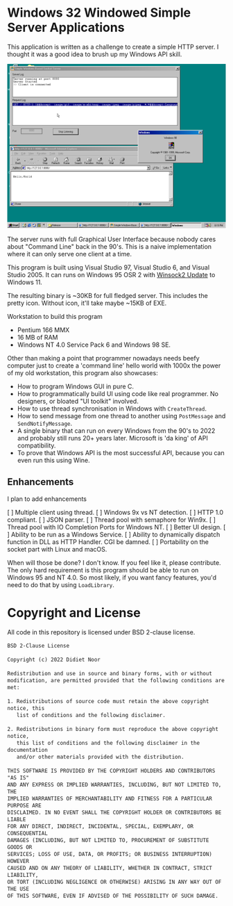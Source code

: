# Windows 32 Windowed Simple Server Applications

This application is written as a challenge to create a simple HTTP server. I thought it was a good idea to
brush up my Windows API skill. 

![Program Runs on Windows 98 SE](/images/ss.png "Screenshots running on Windows 98 SE")

The server runs with full Graphical User Interface because nobody cares about "Command Line" back in the 90's. 
This is a naive implementation where it can only serve one client at a time.

This program is built using Visual Studio 97, Visual Studio 6, and Visual Studio 2005. It can runs on Windows 95 OSR 2 
with [Winsock2 Update](https://winworldpc.com/product/windows-95/patches) to Windows 11.

The resulting binary is ~30KB for full fledged server. This includes the pretty icon. Without icon, it'll take maybe
~15KB of EXE.

Workstation to build this program

- Pentium 166 MMX 
- 16 MB of RAM
- Windows NT 4.0 Service Pack 6 and Windows 98 SE.

Other than making a point that programmer nowadays needs beefy computer just to create a 'command line' hello world with 
1000x the power of my old workstation, this program also showcases: 

- How to program Windows GUI in pure C.
- How to programmatically build UI using code like real programmer. No
  designers, or bloated "UI toolkit" involved. 
- How to use thread synchronisation in Windows with `CreateThread`.
- How to send message from one thread to another using `PostMessage` and
  `SendNotifyMessage`. 
- A single binary that can run on every Windows from the 90's to 2022 and
  probably still runs 20+ years later. Microsoft is 'da king' of API
  compatibility. 
- To prove that Windows API is the most successful API, because you can even
  run this using Wine. 

## Enhancements 

I plan to add enhancements

[ ] Multiple client using thread.
[ ] Windows 9x vs NT detection.
[ ] HTTP 1.0 compliant. 
[ ] JSON parser.
[ ] Thread pool with semaphore for Win9x. 
[ ] Thread pool with IO Completion Ports for Windows NT.
[ ] Better UI design.
[ ] Ability to be run as a Windows Service.
[ ] Ability to dynamically dispatch function in DLL as HTTP Handler. CGI be damned.
[ ] Portability on the socket part with Linux and macOS. 

When will those be done? I don't know. If you feel like it, please contribute.
The only hard requirement is this program should be able to run on
Windows 95 and NT 4.0. So most likely, if you want fancy features, you'd need to do that by using `LoadLibrary`.


# Copyright and License 

All code in this repository is licensed under BSD 2-clause license.

```
BSD 2-Clause License

Copyright (c) 2022 Didiet Noor

Redistribution and use in source and binary forms, with or without
modification, are permitted provided that the following conditions are met:

1. Redistributions of source code must retain the above copyright notice, this
   list of conditions and the following disclaimer.

2. Redistributions in binary form must reproduce the above copyright notice,
   this list of conditions and the following disclaimer in the documentation
   and/or other materials provided with the distribution.

THIS SOFTWARE IS PROVIDED BY THE COPYRIGHT HOLDERS AND CONTRIBUTORS "AS IS"
AND ANY EXPRESS OR IMPLIED WARRANTIES, INCLUDING, BUT NOT LIMITED TO, THE
IMPLIED WARRANTIES OF MERCHANTABILITY AND FITNESS FOR A PARTICULAR PURPOSE ARE
DISCLAIMED. IN NO EVENT SHALL THE COPYRIGHT HOLDER OR CONTRIBUTORS BE LIABLE
FOR ANY DIRECT, INDIRECT, INCIDENTAL, SPECIAL, EXEMPLARY, OR CONSEQUENTIAL
DAMAGES (INCLUDING, BUT NOT LIMITED TO, PROCUREMENT OF SUBSTITUTE GOODS OR
SERVICES; LOSS OF USE, DATA, OR PROFITS; OR BUSINESS INTERRUPTION) HOWEVER
CAUSED AND ON ANY THEORY OF LIABILITY, WHETHER IN CONTRACT, STRICT LIABILITY,
OR TORT (INCLUDING NEGLIGENCE OR OTHERWISE) ARISING IN ANY WAY OUT OF THE USE
OF THIS SOFTWARE, EVEN IF ADVISED OF THE POSSIBILITY OF SUCH DAMAGE.
```
